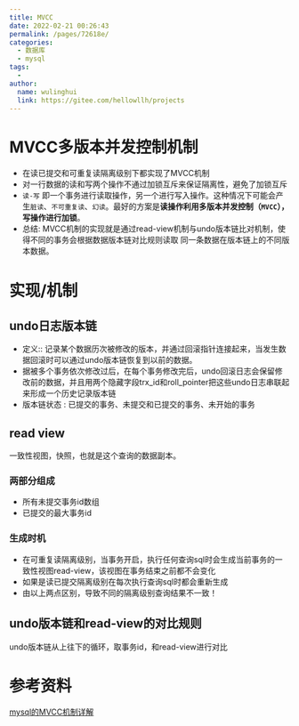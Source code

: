 ```yaml
---
title: MVCC
date: 2022-02-21 00:26:43
permalink: /pages/72618e/
categories:
  - 数据库
  - mysql
tags:
  - 
author: 
  name: wulinghui
  link: https://gitee.com/hellowllh/projects
---
```

# MVCC多版本并发控制机制

- 在读已提交和可重复读隔离级别下都实现了MVCC机制
- 对一行数据的读和写两个操作不通过加锁互斥来保证隔离性，避免了加锁互斥
- `读-写` 即一个事务进行读取操作，另一个进行写入操作。这种情况下可能会产生`脏读`、`不可重复读`、`幻读`。最好的方案是**读操作利用多版本并发控制（`MVCC`），写操作进行加锁**。
- 总结:  MVCC机制的实现就是通过read-view机制与undo版本链比对机制，使得不同的事务会根据数据版本链对比规则读取 同一条数据在版本链上的不同版本数据。



# 实现/机制

## undo日志版本链

- 定义::  记录某个数据历次被修改的版本，并通过回滚指针连接起来，当发生数据回滚时可以通过undo版本链恢复到以前的数据。
- 据被多个事务依次修改过后，在每个事务修改完后，undo回滚日志会保留修改前的数据，并且用两个隐藏字段trx_id和roll_pointer把这些undo日志串联起来形成一个历史记录版本链
- 版本链状态 : 已提交的事务、未提交和已提交的事务、未开始的事务

## read view

一致性视图，快照，也就是这个查询的数据副本。

### 两部分组成

- 所有未提交事务id数组
- 已提交的最大事务id

### 生成时机

- 在可重复读隔离级别，当事务开启，执行任何查询sql时会生成当前事务的一致性视图read-view，该视图在事务结束之前都不会变化
- 如果是读已提交隔离级别在每次执行查询sql时都会重新生成
- 由以上两点区别，导致不同的隔离级别查询结果不一致！



## undo版本链和read-view的对比规则

undo版本链从上往下的循环，取事务id，和read-view进行对比









# 参考资料

[mysql的MVCC机制详解](https://blog.csdn.net/qq_45076180/article/details/107730137)